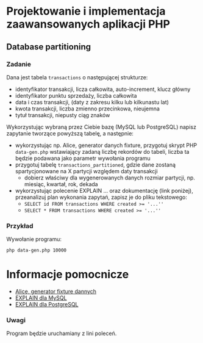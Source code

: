 # Projektowanie i implementacja zaawansowanych aplikacji PHP

## Database partitioning


### Zadanie

Dana jest tabela `transactions` o następującej strukturze:

- identyfikator transakcji, licza całkowita, auto-increment, klucz główny
- identyfikator punktu sprzedaży, liczba całkowita
- data i czas transakcji, (daty z zakresu kilku lub kilkunastu lat)
- kwota transakcji, liczba zmienno przecinkowa, nieujemna
- tytuł transakcji, niepusty ciąg znaków

Wykorzystując wybraną przez Ciebie bazę (MySQL lub PostgreSQL) napisz zapytanie tworzące powyższą tabelę, a następnie:

- wykorzystując np. Alice, generator danych fixture, przygotuj skrypt PHP `data-gen.php` wstawiający zadaną liczbę rekordów do tabeli, liczba ta będzie podawana jako parametr wywołania programu
- przygotuj tabelę `transactions_partitioned`, gdzie dane zostaną spartycjonowane na X partycji względem daty transakcji
    - dobierz właściwy dla wygenerowanych danych rozmiar partycji, np. miesiąc, kwartał, rok, dekada  
- wykorzystując polecenie EXPLAIN ... oraz dokumentację (link poniżej), przeanalizuj plan wykonania zapytań, zapisz je do pliku tekstowego:
    - `SELECT id FROM transactions WHERE created >= '...''`
    - `SELECT * FROM transactions WHERE created >= '...''`


### Przykład

Wywołanie programu:

```
php data-gen.php 10000
```


# Informacje pomocnicze

- [Alice, generator fixture dannych](https://github.com/nelmio/alice)
- [EXPLAIN dla MySQL](https://dev.mysql.com/doc/refman/8.0/en/explain-output.html)
- [EXPLAIN dla PostgreSQL](https://www.postgresql.org/docs/10/static/sql-explain.html)


### Uwagi

Program będzie uruchamiany z lini poleceń.
